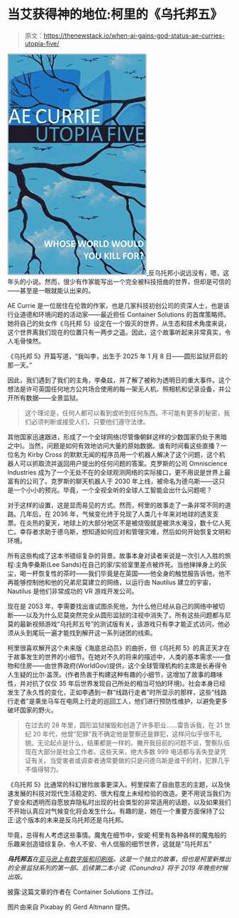 # 当艾获得神的地位:柯里的《乌托邦五》

> 原文：<https://thenewstack.io/when-ai-gains-god-status-ae-curries-utopia-five/>

*[![](img/196bcc67eabbf982c640922e9bc753d3.png) ](https://www.amazon.com/Utopia-Five-Panopticon-Book-1-ebook/dp/B07QSW8W9J/ref=sr_1_3?keywords=Utopia+5&qid=1560456040&s=gateway&sr=8-3)* 反乌托邦小说远没有，嗯，这年头的小说。然而，很少有作家能写出一个完全被科技扭曲的世界，但却是可信的——甚至是一眼就能认出来的。

AE Currie 是一位居住在伦敦的作家，也是几家科技初创公司的资深人士，也是该行业道德和环境问题的活动家——最近担任 Container Solutions 的首席策略师。她将自己的处女作《乌托邦 5》设定在一个毁灭的世界，从生态和技术角度来说，这个世界离我们现在的位置只有一两步之遥。因此，这个故事听起来非常真实，令人毛骨悚然。

《乌托邦 5》开篇写道，“我叫李，出生于 2025 年 1 月 8 日——圆形监狱开启的那一天。”

因此，我们遇到了我们的主角，李桑兹，并了解了被称为透明日的重大事件。这个想法是许可英国任何地方公共场合使用的每一架无人机、照相机和记录设备，并公开所有数据——全景监狱。

> 这个理论是，任何人都可以看到或听到任何东西。不可能有更多的秘密，我们必须判断或接受人们，只要他们遵守法律。

其他国家迅速跟进，形成了一个全球网络(尽管像朝鲜这样的少数国家仍处于黑暗之中)。当然，问题是如何有效地访问大量的原始数据。谁有时间看这些直播？一位名为 Kirby Cross 的默默无闻的程序员用一个机器人解决了这个问题，这个机器人可以抓取流并返回用户提出的任何问题的答案。克罗斯的公司 Omniscience Industries 成为了一个无处不在的全球观测网络的实际接口，更不用说是世界上最富有的公司了。克罗斯的聊天机器人于 2030 年上线，被命名为德乌斯——这只是一个小小的预兆。毕竟，一个全视全听的全球人工智能会出什么问题呢？

对于这样的设置，这是显而易见的方式。然而，柯里的故事走了一条非常不同的道路。几年后，在 2036 年，气候变化终于兑现了人类几十年来对地球的透支支票。在炎热的夏天，地球上的大部分地区不是被烧毁就是被洪水淹没，数十亿人死亡。幸存者求助于德乌斯，想知道如何应对和管理灾难，然后如何开始恢复文明和环境。

所有这些构成了这本书错综复杂的背景。故事本身对读者来说是一次引人入胜的旅程:主角李桑斯(Lee Sands)在自己的家/实验室里差点被炸死。当他掸掸身上的灰尘，喝一杯恢复性的茶时——我们毕竟是在英国——他全身的触觉服告诉他，他不再能够控制他和他的兄弟尼莫建立的网络，以运行由 Nautilus 建立的宇宙，Nautilus 是他们非常成功的 VR 游戏开发公司。

现在是 2053 年，李需要找出谁试图杀死他，为什么他已经从自己的网络中被切断——以及为什么尼莫突然完全从圆形监狱的注视中消失了。所有这些问题都与尼莫的最新视频游戏“乌托邦五号”的测试版有关，该游戏只有李才能正式访问，他必须从头到尾玩一遍才能找到解开这一系列谜团的线索。

柯里很喜欢解开这个未来版《海底总动员》的曲折，但《乌托邦 5》的真正天才在于故事发生的世界的小细节。在她对不久的将来的描述中，人类的基本需求——食物和住房——由世界政府(WorldGov)提供，这个全球管理机构的主席是长寿得令人生疑的比尔·盖茨。(作者热衷于构建这种有趣的小细节，这增加了故事的趣味性，并对抗了仅仅 35 年后世界发现自己所处的相当可怕的环境)。社会本身已经发生了永久性的变化，正如李遇到一群“线路行走者”时所显示的那样，这些“线路行走者”是乘坐马车在电网上行走的巡回工人，他们进行预防性维护，以避免更多破坏国家的野火。

> 在过去的 28 年里，圆形监狱摧毁和创造了许多职业……雷告诉我，在 21 世纪 20 年代，他曾“犯罪”我不确定他是警察还是罪犯，这样问似乎很不礼貌。无论起点是什么，结果都是一样的。撇开我目前的问题不谈，警察队伍现在大部分是社会工作者。这些天来，绝大多数 999 电话都与丢失登录凭证有关。当受害者或调查者通常要做的只是问德乌斯是谁干的时，犯罪几乎不值得努力。

《乌托邦 5》比通常的科幻冒险故事更深入。柯里探索了自由意志的主题，以及快速发展的科技对现代生活稳定的、很大程度上未经检验的改造。更不用说当我们为了安全和透明而自愿放弃隐私时出现的社会类型的非常适用的话题，以及如果我们不开始认真应对气候变化将会发生什么。有趣的是，她在一个重要方面保持了公正:这个版本的未来是反乌托邦还是乌托邦。

毕竟，总得有人考虑这些事情。魔鬼在细节中，安妮·柯里有各种各样的魔鬼般的乐趣来创造错综复杂、令人不安、令人信服的细节世界，这就是“乌托邦五”

***乌托邦五**在[亚马逊上有数字版和印刷版](https://www.amazon.com/Utopia-Five-Panopticon-Book-1-ebook/dp/B07QSW8W9J/ref=sr_1_3?keywords=Utopia+5&qid=1560456040&s=gateway&sr=8-3)。这是一个独立的故事，但也是柯里新推出的全景监狱系列的第一部。后续第二本小说《Conundra》将于 2019 年晚些时候出版。*

披露:这篇文章的作者在 Container Solutions 工作过。

图片由来自 Pixabay 的 Gerd Altmann 提供。

<svg xmlns:xlink="http://www.w3.org/1999/xlink" viewBox="0 0 68 31" version="1.1"><title>Group</title> <desc>Created with Sketch.</desc></svg>